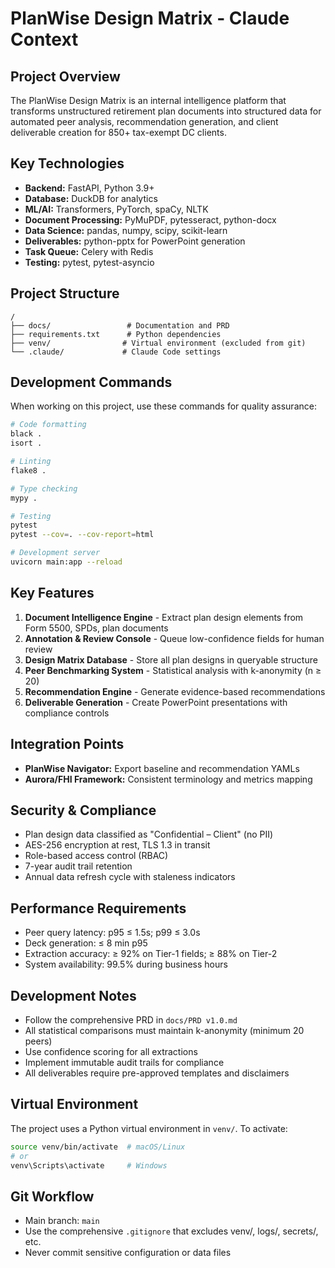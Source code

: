 # PlanWise Design Matrix - Claude Context

## Project Overview
The PlanWise Design Matrix is an internal intelligence platform that transforms unstructured retirement plan documents into structured data for automated peer analysis, recommendation generation, and client deliverable creation for 850+ tax-exempt DC clients.

## Key Technologies
- **Backend:** FastAPI, Python 3.9+
- **Database:** DuckDB for analytics
- **ML/AI:** Transformers, PyTorch, spaCy, NLTK
- **Document Processing:** PyMuPDF, pytesseract, python-docx
- **Data Science:** pandas, numpy, scipy, scikit-learn
- **Deliverables:** python-pptx for PowerPoint generation
- **Task Queue:** Celery with Redis
- **Testing:** pytest, pytest-asyncio

## Project Structure
```
/
├── docs/                 # Documentation and PRD
├── requirements.txt      # Python dependencies
├── venv/                # Virtual environment (excluded from git)
└── .claude/             # Claude Code settings
```

## Development Commands
When working on this project, use these commands for quality assurance:

```bash
# Code formatting
black .
isort .

# Linting
flake8 .

# Type checking
mypy .

# Testing
pytest
pytest --cov=. --cov-report=html

# Development server
uvicorn main:app --reload
```

## Key Features
1. **Document Intelligence Engine** - Extract plan design elements from Form 5500, SPDs, plan documents
2. **Annotation & Review Console** - Queue low-confidence fields for human review
3. **Design Matrix Database** - Store all plan designs in queryable structure
4. **Peer Benchmarking System** - Statistical analysis with k-anonymity (n ≥ 20)
5. **Recommendation Engine** - Generate evidence-based recommendations
6. **Deliverable Generation** - Create PowerPoint presentations with compliance controls

## Integration Points
- **PlanWise Navigator:** Export baseline and recommendation YAMLs
- **Aurora/FHI Framework:** Consistent terminology and metrics mapping

## Security & Compliance
- Plan design data classified as "Confidential – Client" (no PII)
- AES-256 encryption at rest, TLS 1.3 in transit
- Role-based access control (RBAC)
- 7-year audit trail retention
- Annual data refresh cycle with staleness indicators

## Performance Requirements
- Peer query latency: p95 ≤ 1.5s; p99 ≤ 3.0s
- Deck generation: ≤ 8 min p95
- Extraction accuracy: ≥ 92% on Tier-1 fields; ≥ 88% on Tier-2
- System availability: 99.5% during business hours

## Development Notes
- Follow the comprehensive PRD in `docs/PRD v1.0.md`
- All statistical comparisons must maintain k-anonymity (minimum 20 peers)
- Use confidence scoring for all extractions
- Implement immutable audit trails for compliance
- All deliverables require pre-approved templates and disclaimers

## Virtual Environment
The project uses a Python virtual environment in `venv/`. To activate:
```bash
source venv/bin/activate  # macOS/Linux
# or
venv\Scripts\activate     # Windows
```

## Git Workflow
- Main branch: `main`
- Use the comprehensive `.gitignore` that excludes venv/, logs/, secrets/, etc.
- Never commit sensitive configuration or data files